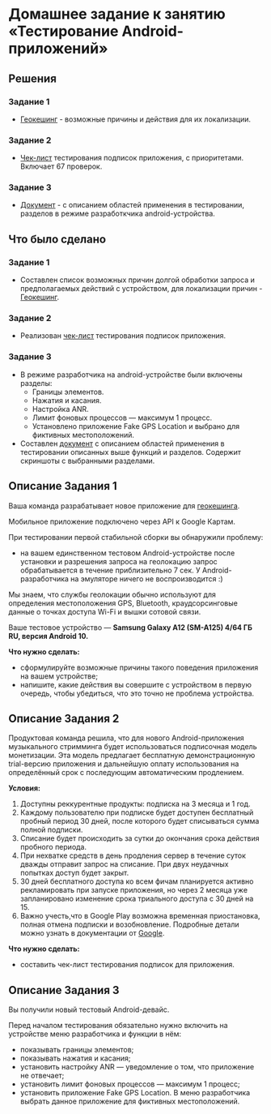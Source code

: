 # Домашнее задание к занятию «Тестирование Android-приложений»

## Решения
### Задание 1
* <a href="https://docs.google.com/document/d/1NZCbx81gpMyjsG9jjpgOXWZ0NBbfuCz6zOqEiofFfT8/edit?usp=share_link">Геокешинг</a> - возможные причины и действия для их локализации.


### Задание 2
* <a href="https://docs.google.com/spreadsheets/d/1dryLFCcfyM3ejPDmtKkuucNLb7fMTZ9sAKsyDbujwjQ/edit?usp=share_link">Чек-лист</a> тестирования подписок приложения, с приоритетами. Включает 67 проверок.


### Задание 3
* <a href="https://docs.google.com/document/d/1WJiHSunr1Ob8aBDfdnDaND0vvMYnOd7p9hh2FICqvds/edit?usp=share_link">Документ</a> - с описанием областей применения в тестировании,
  разделов в режиме разработкчика android-устройства.

## Что было сделано
### Задание 1
* Составлен список возможных причин долгой обработки запроса и предполагаемых действий с устройством, для локализации причин -
  <a href="https://docs.google.com/document/d/1NZCbx81gpMyjsG9jjpgOXWZ0NBbfuCz6zOqEiofFfT8/edit?usp=share_link">Геокешинг</a>.

  
### Задание 2
* Реализован <a href="https://docs.google.com/spreadsheets/d/1dryLFCcfyM3ejPDmtKkuucNLb7fMTZ9sAKsyDbujwjQ/edit?usp=share_link">чек-лист</a> тестирования подписок приложения.


### Задание 3
* В режиме разработчика на android-устройстве были включены разделы:
    * Границы элементов.
    * Нажатия и касания. 
    * Настройка ANR.
    * Лимит фоновых процессов — максимум 1 процесс.
    * Установлено приложение Fake GPS Location и выбрано для фиктивных местоположений.
* Составлен <a href="https://docs.google.com/document/d/1WJiHSunr1Ob8aBDfdnDaND0vvMYnOd7p9hh2FICqvds/edit?usp=share_link">документ</a>
  с описанием областей применения в тестировании описанных выше функций и разделов. Содержит скриншоты с выбранными разделами.


## Описание Задания 1
Ваша команда разрабатывает новое приложение для [геокешинга](https://www.geocaching.com/).

Мобильное приложение подключено через API к Google Картам.

При тестировании первой стабильной сборки вы обнаружили проблему: 
- на вашем единственном тестовом Android-устройстве после установки и разрешения запроса на геолокацию запрос обрабатывается в течение приблизительно 7 сек.
У Android-разработчика на эмуляторе ничего не воспроизводится :)

Мы знаем, что службы геолокации обычно используют для определения местоположения GPS, Bluetooth, краудсорсинговые данные о точках доступа Wi-Fi и вышки сотовой связи. 

Ваше тестовое устройство — **Samsung Galaxy A12 (SM-A125) 4/64 ГБ RU, версия Android 10.**

**Что нужно сделать:**
- cформулируйте возможные причины такого поведения приложения на вашем устройстве;
- напишите, какие действия вы совершите с устройством в первую очередь, чтобы убедиться, что это точно не проблема устройства.


## Описание Задания 2
Продуктовая команда решила, что для нового Android-приложения музыкального стримминга будет использоваться подписочная модель монетизации.
Эта модель предлагает бесплатную демонстрационную trial-версию приложения и дальнейшую оплату использования на определённый срок с последующим автоматическим продлением.

**Условия:**

1. Доступны реккурентные продукты: подписка на 3 месяца и 1 год.
2. Каждому пользователю при подписке будет доступен бесплатный пробный период 30 дней, после которого будет списываться сумма полной подписки. 
3. Списание будет происходить за сутки до окончания срока действия пробного периода.
4. При нехватке средств в день продления сервер в течение суток дважды отправит запрос на списание. При двух неудачных попытках доступ будет закрыт.
5. 30 дней бесплатного доступа ко всем фичам планируется активно рекламировать при запуске приложения, но через 2 месяца уже запланировано изменение срока триального доступа с 30 дней на 15.
6. Важно учесть,что в Google Play возможна временная приостановка, полная отмена подписки и возобновление. Подробные детали можно узнать в документации от [Google](https://developer.android.com/google/play/billing/test).


**Что нужно сделать:**

- составить чек-лист тестирования подписок для приложения. 


## Описание Задания 3

Вы получили новый тестовый Android-девайс. 

Перед началом тестирования обязательно нужно включить на устройстве меню разработчика и функции в нём:  

- показывать границы элементов; 
- показывать нажатия и касания; 
- установить настройку ANR — уведомление о том, что приложение не отвечает;
- установить лимит фоновых процессов — максимум 1 процесс;
- установить приложение Fake GPS Location. В меню разработчика выбрать данное приложение для фиктивных местоположений.
